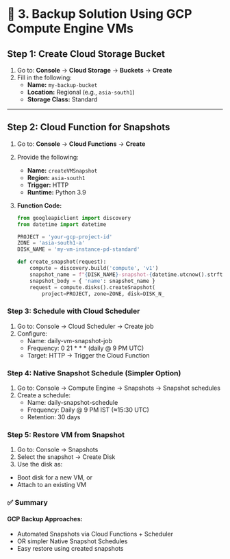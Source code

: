 # 🔹 3. Backup Solution Using GCP Compute Engine VMs

## Step 1: Create Cloud Storage Bucket

1. Go to: **Console** → **Cloud Storage** → **Buckets** → **Create**
2. Fill in the following:
   - **Name:** `my-backup-bucket`
   - **Location:** Regional (e.g., `asia-south1`)
   - **Storage Class:** Standard

---

## Step 2: Cloud Function for Snapshots

1. Go to: **Console** → **Cloud Functions** → **Create**
2. Provide the following:
   - **Name:** `createVMSnapshot`
   - **Region:** `asia-south1`
   - **Trigger:** HTTP
   - **Runtime:** Python 3.9

3. **Function Code:**

   ```python
   from googleapiclient import discovery
   from datetime import datetime

   PROJECT = 'your-gcp-project-id'
   ZONE = 'asia-south1-a'
   DISK_NAME = 'my-vm-instance-pd-standard'

   def create_snapshot(request):
       compute = discovery.build('compute', 'v1')
       snapshot_name = f"{DISK_NAME}-snapshot-{datetime.utcnow().strftime('%Y%m%d%H%M%S')}"
       snapshot_body = { 'name': snapshot_name }
       request = compute.disks().createSnapshot(
           project=PROJECT, zone=ZONE, disk=DISK_N_

### Step 3: Schedule with Cloud Scheduler

1. Go to: Console → Cloud Scheduler → Create job
2. Configure:
   - Name: daily-vm-snapshot-job
   - Frequency: 0 21 * * * (daily @ 9 PM UTC)
   - Target: HTTP → Trigger the Cloud Function

### Step 4: Native Snapshot Schedule (Simpler Option)

1. Go to: Console → Compute Engine → Snapshots → Snapshot schedules
2. Create a schedule:
   - Name: daily-snapshot-schedule
   - Frequency: Daily @ 9 PM IST (≈15:30 UTC)
   - Retention: 30 days

### Step 5: Restore VM from Snapshot

1. Go to: Console → Snapshots
2. Select the snapshot → Create Disk
3. Use the disk as:
  - Boot disk for a new VM, or
  - Attach to an existing VM

### ✅ Summary

#### GCP Backup Approaches:
  - Automated Snapshots via Cloud Functions + Scheduler
  - OR simpler Native Snapshot Schedules
  - Easy restore using created snapshots



